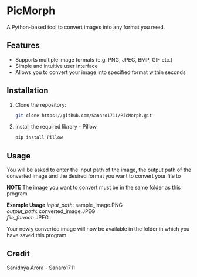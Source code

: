 # PicMorph
A Python-based tool to convert images into any format you need.

## Features
- Supports multiple image formats (e.g. PNG, JPEG, BMP, GIF etc.)
- Simple and intuitive user interface
- Allows you to convert your image into specified format within seconds

## Installation
1. Clone the repository:
   ```bash
   git clone https://github.com/Sanaro1711/PicMorph.git

2. Install the required library - Pillow
    ```bash
    pip install Pillow


## Usage
You will be asked to enter the input path of the image, the output path of the converted image and the desired format you want to convert your file to

**NOTE** The image you want to convert must be in the same folder as this program

**Example Usage**
*input_path*: sample_image.PNG  
*output_path*: converted_image.JPEG  
*file_format*: JPEG  

Your newly converted image will now be available in the folder in which you have saved this program

## Credit
Sanidhya Arora - Sanaro1711


